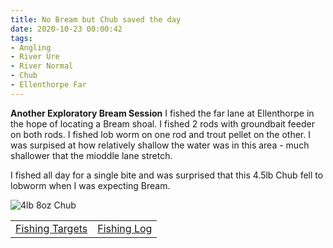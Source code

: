 ```yaml
---
title: No Bream but Chub saved the day
date: 2020-10-23 00:00:42
tags:
- Angling
- River Ure
- River Normal
- Chub
- Ellenthorpe Far
---
```

**Another Exploratory Bream Session**
I fished the far lane at Ellenthorpe in the hope of locating a Bream shoal. I fished 2 rods with groundbait feeder on both rods. I fished lob worm on one rod and trout pellet on the other. I was surpised at how relatively shallow the water was in this area - much shallower that the mioddle lane stretch.

I fished all day for a single bite and was surprised that this 4.5lb Chub fell to lobworm when I was expecting Bream.

![4lb 8oz Chub](/images/2020-10-23/4lb8ozChub.jpg)

|||
|---------|------|
|<a href="/2020/07/Fishing-Targets/">Fishing Targets</a>|<a href="/2020/08/Fishing-Log/">Fishing Log</a>|
